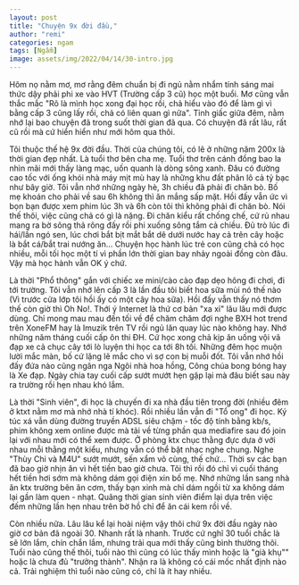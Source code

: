 ```yaml
---
layout: post
title: "Chuyện 9x đời đầu,"
author: "remi"
categories: ngam
tags: [Ngẫm]
image: assets/img/2022/04/14/30-intro.jpg
---
```


Hôm nọ nằm mơ, mơ rằng đêm chuẩn bị đi ngủ nằm nhẩm tính sáng mai thức dậy phải phi xe vào HVT (Trường cấp 3 cũ) học một buổi. Mơ cũng vẫn thắc mắc "Rõ là mình học xong đại học rồi, chả hiểu vào đó để làm gì vì bằng cấp 3 cũng lấy rồi, chả có liên quan gì nữa". Tỉnh giấc giữa đêm, nằm nhớ lại bao chuyện đã trong suốt thời gian đã qua. Có chuyện đã rất lâu, rất cũ rồi mà cứ hiển hiển như mới hôm qua thôi.

Tôi thuộc thế hệ 9x đời đầu. Thời của chúng tôi, có lẽ ở những năm 200x là thời gian đẹp nhất. Là tuổi thơ bên cha mẹ. Tuổi thơ trên cánh đồng bao la nhìn mãi mới thấy làng mạc, uốn quanh là dòng sông xanh. Đâu có đường cao tốc với ống khói nhà máy mịt mù hay là những khu đất phân lô cả tỷ bạc như bây giờ. Tôi vẫn nhớ những ngày hè, 3h chiều đã phải đi chăn bò. Bố mẹ khoán cho phải về sau 6h không thì ăn mắng sấp mặt. Hồi đấy vẫn ức vì bọn bạn được xem phim lúc 3h và 6h còn tôi thì không phải đi chăn bò. Nói thế thôi, việc cũng chả có gì là nặng. Đi chăn kiểu rất chống chế, cứ rủ nhau mang ra bờ sông thả rông đấy rồi phi xuống sông tắm cả chiều. Đủ trò lúc đi hái/lần ngó sen, lúc chơi bắt bịt mắt bắt dê dưới nước hay cả trên cây hoặc là bắt cá/bắt trai nướng ăn... Chuyện học hành lúc trẻ con cũng chả có học nhiều, mỗi tối học một tí vì phần lớn thời gian bay nhảy ngoài đồng còn đâu. Vậy mà học hành vẫn OK ý chứ.


Là thời "Phổ thông" gắn với chiếc xe mini/cào cào đạp dẹo hông đi chơi, đi tới trường. Tôi vẫn nhớ lên cấp 3 là lần đầu tôi biết hoa sữa mùi nó thế nào (Vì trước cửa lớp tôi hồi ấy có một cây hoa sữa). Hồi đấy vẫn thấy nó thơm thế còn giờ thì Oh No!. Thới ý Internet là thứ cơ bản "xa xỉ" lâu lâu mới được dùng. Chỉ mong mau mau đến tối về để chăm chăm đợi nghe BXH hot trend trên XoneFM hay là Imuzik trên TV rồi ngủ lăn quay lúc nào không hay. Nhớ những năm tháng cuối cấp ôn thi ĐH. Cứ học xong chả kịp ăn uống vội vã đạp xe cả chục cây tới lò luyện thi học ca tới 8h tối. Những đêm học muộn lười mắc màn, bố cứ lặng lẽ mắc cho vì sợ con bị muỗi đốt. Tôi vẫn nhớ hồi đấy đứa nào cũng ngân nga Ngôi nhà hoa hồng, Công chúa bong bóng hay là Xe đạp. Ngày chia tay cuối cấp sướt mướt hẹn gặp lại mà đâu biết sau này ra trường rồi hẹn nhau khó lắm. 


Là thời "Sinh viên", đi học là chuyến đi xa nhà đầu tiên trong đời (nhiều đêm ở ktxt nằm mơ mà nhớ nhà tí khóc). Rồi nhiều lần vẫn đi "Tổ ong" đi học. Ký túc xá vẫn dùng đường truyền ADSL siêu chậm - tốc độ tính bằng kb/s, phim không xem online được mà tải về từng phần qua mediafire sau đó join lại với nhau mới có thể xem được. Ở phòng ktx chục thằng đực dựa ở với nhau mỗi thằng một kiểu, nhưng vẫn có thể bật nhạc nghe chung. Nghe "Thùy Chi và M4U" sướt mướt, sến xẩm vô cùng, thế chứ... Thời sv các bạn đã bao giờ nhịn ăn vì hết tiền bao giờ chưa. Tôi thì rồi đó chỉ vì cuối tháng hết tiền hơi sớm mà không dám gọi điện xin bố mẹ. Nhớ những lần sang nhà ăn ktx trường bên ăn cơm, thấy bạn xinh mà chỉ dám ngồi từ xa không dám lại gần làm quen - nhạt. Quãng thời gian sinh viên điểm lại dựa trên việc đếm những lần hẹn nhau trên bờ hồ chỉ để ăn cái kem rồi về.


Còn nhiều nữa. Lâu lâu kể lại hoài niệm vậy thôi chứ 9x đời đầu ngày nào giờ cơ bản đã ngoài 30. Nhanh rất là nhanh. Trước cứ nghĩ 30 tuổi chắc là sẽ lớn lắm, chín chắn lắm, nhưng trải qua mới thấy cũng bình thường thôi. Tuổi nào cũng thế thôi, tuổi nào thì cũng có lúc thấy mình hoặc là "già khụ"" hoặc là chưa đủ "trưởng thành". Nhận ra là không có cái mốc nhất định nào cả. Trải nghiệm thì tuổi nào cũng có, chỉ là ít hay nhiều. 

   